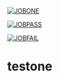 [![JOBONE](https://github.com/shahXrul/testone/actions/workflows/flowone.yml/badge.svg)](https://github.com/shahXrul/testone/actions/workflows/flowone.yml)

[![JOBPASS](https://github.com/shahXrul/testone/actions/workflows/flowone.yml/badge.svg?event=job-pass)](https://github.com/shahXrul/testone/actions/workflows/flowone.yml?event=job-pass)


[![JOBFAIL](https://github.com/shahXrul/testone/actions/workflows/flowone.yml/badge.svg?branch=main&event=job-fail)](https://github.com/shahXrul/testone/actions/workflows/flowone.yml?event=job-fail)

# testone
